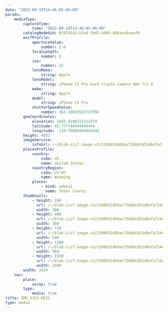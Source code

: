 ```yaml
---
date: "2022-09-19T14:46:05-06:00"
params:
    mediaType:
        captureTime:
            time: "2022-09-19T14:46:05-06:00"
        catalogNodeUid: 0197d142-b7a4-7b05-a995-806aec6aaef8
        exifProfile:
            apertureValue:
                number: 2.8
            focalLength:
                number: 9
            iso:
                number: 32
            lensMake:
                string: Apple
            lensModel:
                string: iPhone 13 Pro back triple camera 9mm f/2.8
            make:
                string: Apple
            model:
                string: iPhone 13 Pro
            shutterSpeedValue:
                number: 363.10820533737956
        geoCoordinates:
            elevation: 2445.8196721311474
            latitude: 43.777744444444444
            longitude: -110.74896944444444
        height: 4032
        imageService:
            infoUrl: /~/blob-iiif-image-v3/2190931d69ac73bb0c831d6efa724eaabd53187b3b8e0d96b314831f890994d6/info.json
        placesProfile:
            country:
                code: US
                name: United States
            countryRegion:
                code: US-WY
                name: Wyoming
            places:
                - kind: admin2
                  name: Teton County
        thumbnails:
            - height: 240
              url: /~/blob-iiif-image-v3/2190931d69ac73bb0c831d6efa724eaabd53187b3b8e0d96b314831f890994d6/full/180%2C240/0/default.jpg
              width: 180
            - height: 480
              url: /~/blob-iiif-image-v3/2190931d69ac73bb0c831d6efa724eaabd53187b3b8e0d96b314831f890994d6/full/360%2C480/0/default.jpg
              width: 360
            - height: 720
              url: /~/blob-iiif-image-v3/2190931d69ac73bb0c831d6efa724eaabd53187b3b8e0d96b314831f890994d6/full/540%2C720/0/default.jpg
              width: 540
            - height: 1280
              url: /~/blob-iiif-image-v3/2190931d69ac73bb0c831d6efa724eaabd53187b3b8e0d96b314831f890994d6/full/960%2C1280/0/default.jpg
              width: 960
            - height: 1920
              url: /~/blob-iiif-image-v3/2190931d69ac73bb0c831d6efa724eaabd53187b3b8e0d96b314831f890994d6/full/1440%2C1920/0/default.jpg
              width: 1440
        width: 3024
    nav:
        place:
            us/wy: true
        type:
            media: true
title: IMG_5325.HEIC
type: media
---
```

